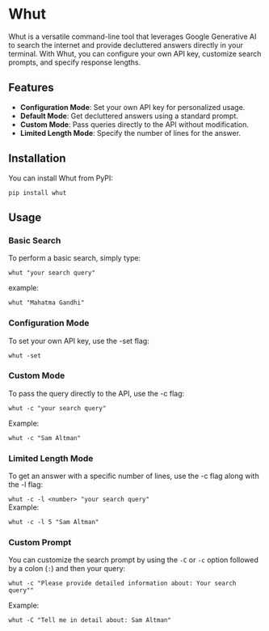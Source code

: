 # Whut

Whut is a versatile command-line tool that leverages Google Generative AI to search the internet and provide decluttered answers directly in your terminal. With Whut, you can configure your own API key, customize search prompts, and specify response lengths.

## Features

- **Configuration Mode**: Set your own API key for personalized usage.
- **Default Mode**: Get decluttered answers using a standard prompt.
- **Custom Mode**: Pass queries directly to the API without modification.
- **Limited Length Mode**: Specify the number of lines for the answer.

## Installation

You can install Whut from PyPI:

```pip install whut```


## Usage
### Basic Search
To perform a basic search, simply type:

```whut "your search query"```   

 example:
            
    whut "Mahatma Gandhi"


### Configuration Mode

To set your own API key, use the -set flag:    

    whut -set


### Custom Mode

To pass the query directly to the API, use the -c flag:   


```whut -c "your search query"```    

Example: 

    whut -c "Sam Altman"

### Limited Length Mode

To get an answer with a specific number of lines, use the -c flag along with the -l flag:

```whut -c -l <number> "your search query"```    
Example: 

    whut -c -l 5 "Sam Altman"

### Custom Prompt
You can customize the search prompt by using the `-C` or `-c` option followed by a colon (`:`) and then your query:


```whut -c "Please provide detailed information about: Your search query""```   

Example:
    
    whut -C "Tell me in detail about: Sam Altman"




